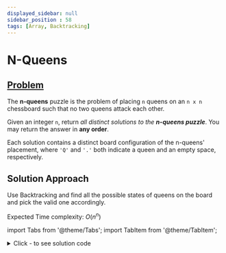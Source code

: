 ```yaml
---
displayed_sidebar: null
sidebar_position : 58
tags: [Array, Backtracking]
---
```


# N-Queens

## [Problem](https://leetcode.com/problems/n-queens/)

<p>The <strong>n-queens</strong> puzzle is the problem of placing <code>n</code> queens on an <code>n x n</code> chessboard such that no two queens attack each other.</p>

<p>Given an integer <code>n</code>, return <em>all distinct solutions to the <strong>n-queens puzzle</strong></em>. You may return the answer in <strong>any order</strong>.</p>

<p>Each solution contains a distinct board configuration of the n-queens&#39; placement, where <code>&#39;Q&#39;</code> and <code>&#39;.&#39;</code> both indicate a queen and an empty space, respectively.</p>

## Solution Approach
Use Backtracking and find all the possible states of queens on the board and pick the valid one accordingly.

Expected Time complexity: $O(n^n)$

import Tabs from '@theme/Tabs';
import TabItem from '@theme/TabItem';

<details><summary>Click - to see solution code</summary>

<Tabs>
<TabItem value="cpp" label="C++">

```cpp
class Solution {
    vector<vector<string>> ans;
    vector<string> occup;
    vector<string> states;
    int n;

   public:
    void compute(int queens) {
        if (queens == n) {
            ans.push_back(states);
            return;
        }

        for (int i = 0; i < n; i++) {
            if (occup[queens][i] == '0') {
                for (int j = 0; j < n; j++) {
                    if (j != i) occup[queens][j] += 1;
                }
                for (int j = 0; j < n; j++) {
                    if (j != queens) occup[j][i] += 1;
                }
                int j = i - 1, k = queens - 1;
                while (j >= 0 && k >= 0) occup[k--][j--] += 1;
                j = i + 1, k = queens - 1;
                while (j < n && k >= 0) occup[k--][j++] += 1;
                j = i - 1, k = queens + 1;
                while (j >= 0 && k < n) occup[k++][j--] += 1;
                j = i + 1, k = queens + 1;
                while (j < n && k < n) occup[k++][j++] += 1;
                occup[queens][i] += 1;
                states[queens][i] = 'Q';
                compute(queens + 1);
                occup[queens][i] -= 1;
                states[queens][i] = '.';
                for (int j = 0; j < n; j++) {
                    if (j != i) occup[queens][j] -= 1;
                }
                for (int j = 0; j < n; j++) {
                    if (j != queens) occup[j][i] -= 1;
                }
                j = i - 1, k = queens - 1;
                while (j >= 0 && k >= 0) occup[k--][j--] -= 1;
                j = i + 1, k = queens - 1;
                while (j < n && k >= 0) occup[k--][j++] -= 1;
                j = i - 1, k = queens + 1;
                while (j >= 0 && k < n) occup[k++][j--] -= 1;
                j = i + 1, k = queens + 1;
                while (j < n && k < n) occup[k++][j++] -= 1;
            }
        }
    }

    vector<vector<string>> solveNQueens(int n) {
        this->n = n;
        states.assign(n, string(n, '.'));
        occup.assign(n, string(n, '0'));
        compute(0);
        return ans;
    }
};

```
</TabItem>
</Tabs>

</details>
